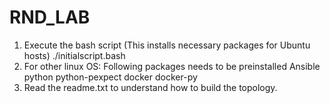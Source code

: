 # RND_LAB

1. Execute the bash script (This installs necessary packages for Ubuntu hosts)
	./initialscript.bash
2. For other linux OS: Following packages needs to be preinstalled
	Ansible
	python
	python-pexpect
	docker
	docker-py
3. Read the readme.txt to understand how to build the topology.
 









